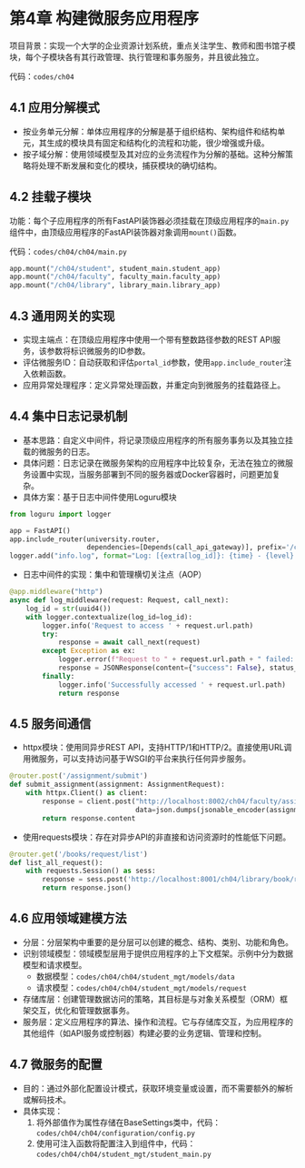# 第4章 构建微服务应用程序

项目背景：实现一个大学的企业资源计划系统，重点关注学生、教师和图书馆子模块，每个子模块各有其行政管理、执行管理和事务服务，并且彼此独立。

代码：`codes/ch04`

## 4.1 应用分解模式

- 按业务单元分解：单体应用程序的分解是基于组织结构、架构组件和结构单元，其生成的模块具有固定和结构化的流程和功能，很少增强或升级。
- 按子域分解：使用领域模型及其对应的业务流程作为分解的基础。这种分解策略将处理不断发展和变化的模块，捕获模块的确切结构。

## 4.2 挂载子模块

功能：每个子应用程序的所有FastAPI装饰器必须挂载在顶级应用程序的`main.py`组件中，由顶级应用程序的FastAPI装饰器对象调用`mount()`函数。

代码：`codes/ch04/ch04/main.py`

```python
app.mount("/ch04/student", student_main.student_app)
app.mount("/ch04/faculty", faculty_main.faculty_app)
app.mount("/ch04/library", library_main.library_app)
```

## 4.3 通用网关的实现

- 实现主端点：在顶级应用程序中使用一个带有整数路径参数的REST API服务，该参数将标识微服务的ID参数。
- 评估微服务ID：自动获取和评估`portal_id`参数，使用`app.include_router`注入依赖函数。
- 应用异常处理程序：定义异常处理函数，并重定向到微服务的挂载路径上。

## 4.4 集中日志记录机制

- 基本思路：自定义中间件，将记录顶级应用程序的所有服务事务以及其独立挂载的微服务的日志。
- 具体问题：日志记录在微服务架构的应用程序中比较复杂，无法在独立的微服务设置中实现，当服务部署到不同的服务器或Docker容器时，问题更加复杂。
- 具体方案：基于日志中间件使用Loguru模块
```python
from loguru import logger

app = FastAPI()
app.include_router(university.router,
                   dependencies=[Depends(call_api_gateway)], prefix='/ch04')
logger.add("info.log", format="Log: [{extra[log_id]}: {time} - {level} - {message} ", level="INFO", enqueue=True)
```

- 日志中间件的实现：集中和管理横切关注点（AOP）
```python
@app.middleware("http")
async def log_middleware(request: Request, call_next):
    log_id = str(uuid4())
    with logger.contextualize(log_id=log_id):
        logger.info('Request to access ' + request.url.path)
        try:
            response = await call_next(request)
        except Exception as ex:
            logger.error(f"Request to " + request.url.path + " failed: {ex}")
            response = JSONResponse(content={"success": False}, status_code=500)
        finally:
            logger.info('Successfully accessed ' + request.url.path)
            return response
```

## 4.5 服务间通信

- httpx模块：使用同异步REST API，支持HTTP/1和HTTP/2。直接使用URL调用微服务，可以支持访问基于WSGI的平台来执行任何异步服务。

```python
@router.post('/assignment/submit')
def submit_assignment(assignment: AssignmentRequest):
    with httpx.Client() as client:
        response = client.post("http://localhost:8002/ch04/faculty/assignments/student/submit",
                               data=json.dumps(jsonable_encoder(assignment)))
        return response.content
```

- 使用requests模块：存在对异步API的非直接和访问资源时的性能低下问题。

```python
@router.get('/books/request/list')
def list_all_request():
    with requests.Session() as sess:
        response = sess.post('http://localhost:8001/ch04/library/book/request/list', )
        return response.json()
``` 

## 4.6 应用领域建模方法

- 分层：分层架构中重要的是分层可以创建的概念、结构、类别、功能和角色。
- 识别领域模型：领域模型层用于提供应用程序的上下文框架。示例中分为数据模型和请求模型。
  - 数据模型：`codes/ch04/ch04/student_mgt/models/data`
  - 请求模型：`codes/ch04/ch04/student_mgt/models/request`
- 存储库层：创建管理数据访问的策略，其目标是与对象关系模型（ORM）框架交互，优化和管理数据事务。
- 服务层：定义应用程序的算法、操作和流程。它与存储库交互，为应用程序的其他组件（如API服务或控制器）构建必要的业务逻辑、管理和控制。

## 4.7 微服务的配置

- 目的：通过外部化配置设计模式，获取环境变量或设置，而不需要额外的解析或解码技术。
- 具体实现：
  1. 将外部值作为属性存储在BaseSettings类中，代码：`codes/ch04/ch04/configuration/config.py`
  2. 使用可注入函数将配置注入到组件中，代码：`codes/ch04/ch04/student_mgt/student_main.py`
